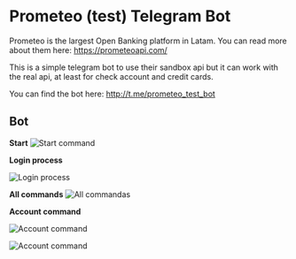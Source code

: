 ﻿# Prometeo (test) Telegram Bot 

Prometeo is the largest Open Banking platform in Latam. You can read more about them here: https://prometeoapi.com/

This is a simple telegram bot to use their sandbox api but it can work with the real api, at least for check account and credit cards. 


You can find the bot here: http://t.me/prometeo_test_bot 

## Bot 
**Start**
![Start command ](https://i.imgur.com/wsxHkL1.jpg)


**Login process**

![Login process](https://i.imgur.com/Dzitovx.jpg)

**All commands**
![All commandas](https://i.imgur.com/ujZsK15.jpg)

**Account command**

![Account command](https://i.imgur.com/w9SCjuH.jpg)

![Account command](https://i.imgur.com/xNZMgwU.jpg)
